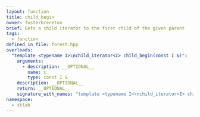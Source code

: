 ```yaml
---
layout: function
title: child_begin
owner: fosterbrereton
brief: Gets a child iterator to the first child of the given parent
tags:
  - function
defined_in_file: forest.hpp
overloads:
  "template <typename I>\nchild_iterator<I> child_begin(const I &)":
    arguments:
      - description: __OPTIONAL__
        name: x
        type: const I &
    description: __OPTIONAL__
    return: __OPTIONAL__
    signature_with_names: "template <typename I>\nchild_iterator<I> child_begin(const I & x)"
namespace:
  - stlab
---
```

